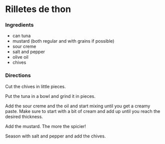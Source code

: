 # Rilletes de thon

### Ingredients
* can tuna
* mustard (both regular and with grains if possible)
* sour creme
* salt and pepper
* olive oil
* chives   

### Directions
Cut the chives in little pieces.

Put the tuna in a bowl and grind it in pieces.

Add the sour creme and the oil and start mixing until you get a creamy paste. Make sure to start with a bit of cream and add up until you reach the desired thickness.

Add the mustard. The more the spicier!

Season with salt and pepper and add the chives.
